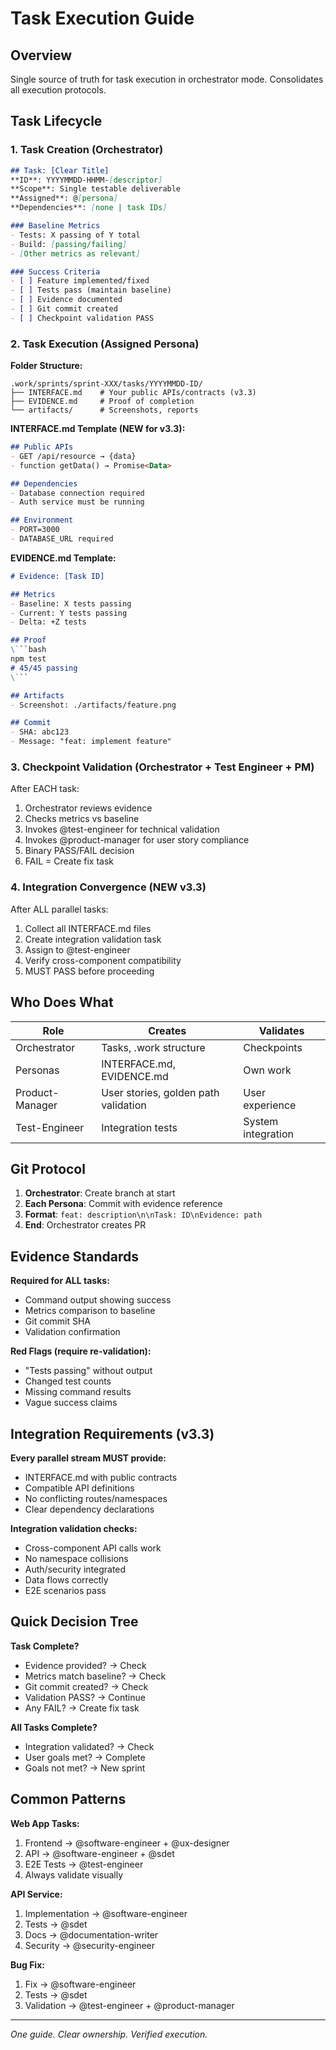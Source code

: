 # Task Execution Guide

## Overview
Single source of truth for task execution in orchestrator mode. Consolidates all execution protocols.

## Task Lifecycle

### 1. Task Creation (Orchestrator)
```markdown
## Task: [Clear Title]
**ID**: YYYYMMDD-HHMM-[descriptor]
**Scope**: Single testable deliverable
**Assigned**: @[persona]
**Dependencies**: [none | task IDs]

### Baseline Metrics
- Tests: X passing of Y total
- Build: [passing/failing]
- [Other metrics as relevant]

### Success Criteria
- [ ] Feature implemented/fixed
- [ ] Tests pass (maintain baseline)
- [ ] Evidence documented
- [ ] Git commit created
- [ ] Checkpoint validation PASS
```

### 2. Task Execution (Assigned Persona)

**Folder Structure:**
```
.work/sprints/sprint-XXX/tasks/YYYYMMDD-ID/
├── INTERFACE.md    # Your public APIs/contracts (v3.3)
├── EVIDENCE.md     # Proof of completion
└── artifacts/      # Screenshots, reports
```

**INTERFACE.md Template (NEW for v3.3):**
```markdown
## Public APIs
- GET /api/resource → {data}
- function getData() → Promise<Data>

## Dependencies
- Database connection required
- Auth service must be running

## Environment
- PORT=3000
- DATABASE_URL required
```

**EVIDENCE.md Template:**
```markdown
# Evidence: [Task ID]

## Metrics
- Baseline: X tests passing
- Current: Y tests passing
- Delta: +Z tests

## Proof
\```bash
npm test
# 45/45 passing
\```

## Artifacts
- Screenshot: ./artifacts/feature.png

## Commit
- SHA: abc123
- Message: "feat: implement feature"
```

### 3. Checkpoint Validation (Orchestrator + Test Engineer + PM)

After EACH task:
1. Orchestrator reviews evidence
2. Checks metrics vs baseline
3. Invokes @test-engineer for technical validation
4. Invokes @product-manager for user story compliance
5. Binary PASS/FAIL decision
6. FAIL = Create fix task

### 4. Integration Convergence (NEW v3.3)

After ALL parallel tasks:
1. Collect all INTERFACE.md files
2. Create integration validation task
3. Assign to @test-engineer
4. Verify cross-component compatibility
5. MUST PASS before proceeding

## Who Does What

| Role | Creates | Validates |
|------|---------|-----------|
| Orchestrator | Tasks, .work structure | Checkpoints |
| Personas | INTERFACE.md, EVIDENCE.md | Own work |
| Product-Manager | User stories, golden path validation | User experience |
| Test-Engineer | Integration tests | System integration |

## Git Protocol

1. **Orchestrator**: Create branch at start
2. **Each Persona**: Commit with evidence reference
3. **Format**: `feat: description\n\nTask: ID\nEvidence: path`
4. **End**: Orchestrator creates PR

## Evidence Standards

**Required for ALL tasks:**
- Command output showing success
- Metrics comparison to baseline
- Git commit SHA
- Validation confirmation

**Red Flags (require re-validation):**
- "Tests passing" without output
- Changed test counts
- Missing command results
- Vague success claims

## Integration Requirements (v3.3)

**Every parallel stream MUST provide:**
- INTERFACE.md with public contracts
- Compatible API definitions
- No conflicting routes/namespaces
- Clear dependency declarations

**Integration validation checks:**
- Cross-component API calls work
- No namespace collisions
- Auth/security integrated
- Data flows correctly
- E2E scenarios pass

## Quick Decision Tree

**Task Complete?**
- Evidence provided? → Check
- Metrics match baseline? → Check  
- Git commit created? → Check
- Validation PASS? → Continue
- Any FAIL? → Create fix task

**All Tasks Complete?**
- Integration validated? → Check
- User goals met? → Complete
- Goals not met? → New sprint

## Common Patterns

**Web App Tasks:**
1. Frontend → @software-engineer + @ux-designer
2. API → @software-engineer + @sdet
3. E2E Tests → @test-engineer
4. Always validate visually

**API Service:**
1. Implementation → @software-engineer
2. Tests → @sdet
3. Docs → @documentation-writer
4. Security → @security-engineer

**Bug Fix:**
1. Fix → @software-engineer
2. Tests → @sdet
3. Validation → @test-engineer + @product-manager

---
*One guide. Clear ownership. Verified execution.*